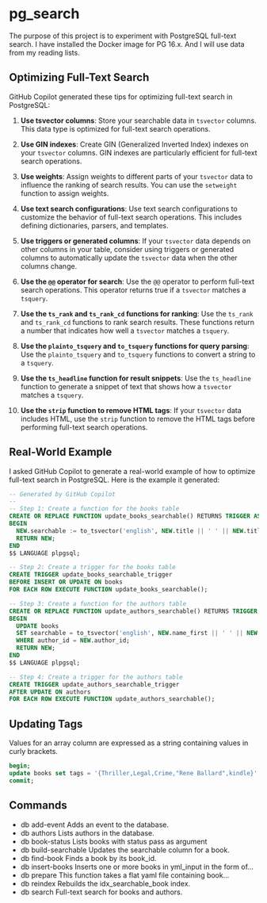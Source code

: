 # pg_search

The purpose of this project is to experiment with PostgreSQL full-text search. I have installed the Docker image for PG 16.x. And I will use data from my reading lists.


## Optimizing Full-Text Search 

GitHub Copilot generated these tips for optimizing full-text search in PostgreSQL:

1. **Use tsvector columns**: Store your searchable data in `tsvector` columns. This data type is optimized for full-text search operations.

2. **Use GIN indexes**: Create GIN (Generalized Inverted Index) indexes on your `tsvector` columns. GIN indexes are particularly efficient for full-text search operations.

3. **Use weights**: Assign weights to different parts of your `tsvector` data to influence the ranking of search results. You can use the `setweight` function to assign weights.

4. **Use text search configurations**: Use text search configurations to customize the behavior of full-text search operations. This includes defining dictionaries, parsers, and templates.

5. **Use triggers or generated columns**: If your `tsvector` data depends on other columns in your table, consider using triggers or generated columns to automatically update the `tsvector` data when the other columns change.

6. **Use the `@@` operator for search**: Use the `@@` operator to perform full-text search operations. This operator returns true if a `tsvector` matches a `tsquery`.

7. **Use the `ts_rank` and `ts_rank_cd` functions for ranking**: Use the `ts_rank` and `ts_rank_cd` functions to rank search results. These functions return a number that indicates how well a `tsvector` matches a `tsquery`.

8. **Use the `plainto_tsquery` and `to_tsquery` functions for query parsing**: Use the `plainto_tsquery` and `to_tsquery` functions to convert a string to a `tsquery`.

9. **Use the `ts_headline` function for result snippets**: Use the `ts_headline` function to generate a snippet of text that shows how a `tsvector` matches a `tsquery`.

10. **Use the `strip` function to remove HTML tags**: If your `tsvector` data includes HTML, use the `strip` function to remove the HTML tags before performing full-text search operations.

## Real-World Example

I asked GitHub Copilot to generate a real-world example of how to optimize full-text search in PostgreSQL. Here is the example it generated:

```sql
-- Generated by GitHub Copilot
--
-- Step 1: Create a function for the books table
CREATE OR REPLACE FUNCTION update_books_searchable() RETURNS TRIGGER AS $$
BEGIN
  NEW.searchable := to_tsvector('english', NEW.title || ' ' || NEW.title_full || ' ' || (SELECT name_first || ' ' || name_last FROM authors WHERE author_id = NEW.author_id));
  RETURN NEW;
END
$$ LANGUAGE plpgsql;

-- Step 2: Create a trigger for the books table
CREATE TRIGGER update_books_searchable_trigger
BEFORE INSERT OR UPDATE ON books
FOR EACH ROW EXECUTE FUNCTION update_books_searchable();

-- Step 3: Create a function for the authors table
CREATE OR REPLACE FUNCTION update_authors_searchable() RETURNS TRIGGER AS $$
BEGIN
  UPDATE books
  SET searchable = to_tsvector('english', NEW.name_first || ' ' || NEW.name_last || ' ' || (SELECT title || ' ' || title_full FROM books WHERE author_id = NEW.author_id))
  WHERE author_id = NEW.author_id;
  RETURN NEW;
END
$$ LANGUAGE plpgsql;

-- Step 4: Create a trigger for the authors table
CREATE TRIGGER update_authors_searchable_trigger
AFTER UPDATE ON authors
FOR EACH ROW EXECUTE FUNCTION update_authors_searchable();
```

## Updating Tags

Values for an array column are expressed as a string containing values in curly brackets.

```sql
begin;
update books set tags = '{Thriller,Legal,Crime,"Rene Ballard",kindle}' where book_id = 50;
commit;
```

## Commands

* db add-event         Adds an event to the database.
* db authors           Lists authors in the database.
* db book-status       Lists books with status pass as argument
* db build-searchable  Updates the searchable column for a book.
* db find-book         Finds a book by its book_id.
* db insert-books      Inserts one or more books in yml_input in the form of...
* db prepare           This function takes a flat yaml file containing book...
* db reindex           Rebuilds the idx_searchable_book index.
* db search            Full-text search for books and authors.
